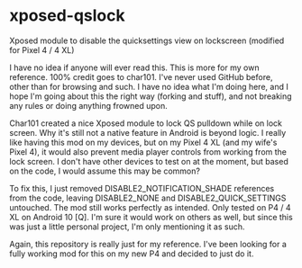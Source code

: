 # xposed-qslock
Xposed module to disable the quicksettings view on lockscreen (modified for Pixel 4 / 4 XL)


I have no idea if anyone will ever read this. This is more for my own
reference. 100% credit goes to char101. I've never used GitHub before,
other than for browsing and such. I have no idea what I'm doing here,
and I hope I'm going about this the right way (forking and stuff), and
not breaking any rules or doing anything frowned upon.

Char101 created a nice Xposed module to lock QS pulldown while on lock
screen. Why it's still not a native feature in Android is beyond logic.
I really like having this mod on my devices, but on my Pixel 4 XL (and
my wife's Pixel 4), it would also prevent media player controls from
working from the lock screen. I don't have other devices to test on at
the moment, but based on the code, I would assume this may be common?

To fix this, I just removed DISABLE2_NOTIFICATION_SHADE references from
the code, leaving DISABLE2_NONE and DISABLE2_QUICK_SETTINGS untouched.
The mod still works perfectly as intended. Only tested on P4 / 4 XL on
Android 10 [Q]. I'm sure it would work on others as well, but since 
this was just a little personal project, I'm only mentioning it as such.

Again, this repository is really just for my reference. I've been looking
for a fully working mod for this on my new P4 and decided to just do it.
